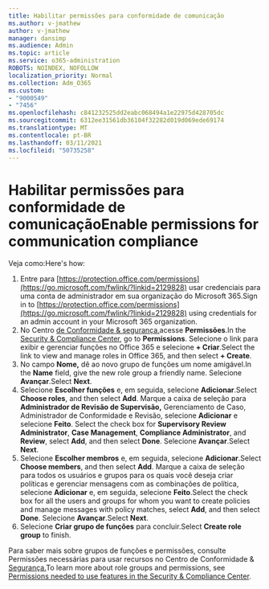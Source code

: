 ```yaml
---
title: Habilitar permissões para conformidade de comunicação
ms.author: v-jmathew
author: v-jmathew
manager: dansimp
ms.audience: Admin
ms.topic: article
ms.service: o365-administration
ROBOTS: NOINDEX, NOFOLLOW
localization_priority: Normal
ms.collection: Adm_O365
ms.custom:
- "9000549"
- "7456"
ms.openlocfilehash: c841232525dd2eabc068494a1e22975d428705dc
ms.sourcegitcommit: 6312ee31561db36104f32282d019d069ede69174
ms.translationtype: MT
ms.contentlocale: pt-BR
ms.lasthandoff: 03/11/2021
ms.locfileid: "50735258"
---
```

# <a name="enable-permissions-for-communication-compliance"></a><span data-ttu-id="30d34-102">Habilitar permissões para conformidade de comunicação</span><span class="sxs-lookup"><span data-stu-id="30d34-102">Enable permissions for communication compliance</span></span>

<span data-ttu-id="30d34-103">Veja como:</span><span class="sxs-lookup"><span data-stu-id="30d34-103">Here's how:</span></span>

1. <span data-ttu-id="30d34-104">Entre para [https://protection.office.com/permissions](https://go.microsoft.com/fwlink/?linkid=2129828) usar credenciais para uma conta de administrador em sua organização do Microsoft 365.</span><span class="sxs-lookup"><span data-stu-id="30d34-104">Sign in to [https://protection.office.com/permissions](https://go.microsoft.com/fwlink/?linkid=2129828) using credentials for an admin account in your Microsoft 365 organization.</span></span>
2. <span data-ttu-id="30d34-105">No Centro [de Conformidade & segurança,](https://go.microsoft.com/fwlink/?linkid=2101341)acesse **Permissões**.</span><span class="sxs-lookup"><span data-stu-id="30d34-105">In the [Security & Compliance Center](https://go.microsoft.com/fwlink/?linkid=2101341), go to **Permissions**.</span></span> <span data-ttu-id="30d34-106">Selecione o link para exibir e gerenciar funções no Office 365 e selecione **\+ Criar**.</span><span class="sxs-lookup"><span data-stu-id="30d34-106">Select the link to view and manage roles in Office 365, and then select **\+ Create**.</span></span>
3. <span data-ttu-id="30d34-107">No campo **Nome,** dê ao novo grupo de funções um nome amigável.</span><span class="sxs-lookup"><span data-stu-id="30d34-107">In the **Name** field, give the new role group a friendly name.</span></span> <span data-ttu-id="30d34-108">Selecione **Avançar**.</span><span class="sxs-lookup"><span data-stu-id="30d34-108">Select **Next**.</span></span>
4. <span data-ttu-id="30d34-109">Selecione **Escolher funções** e, em seguida, selecione **Adicionar**.</span><span class="sxs-lookup"><span data-stu-id="30d34-109">Select **Choose roles**, and then select **Add**.</span></span> <span data-ttu-id="30d34-110">Marque a caixa de seleção para **Administrador de Revisão de Supervisão,** Gerenciamento de Caso, Administrador de Conformidade e Revisão, selecione **Adicionar** e selecione **Feito**.   </span><span class="sxs-lookup"><span data-stu-id="30d34-110">Select the check box for **Supervisory Review Administrator**, **Case Management**, **Compliance Administrator**, and **Review**, select **Add**, and then select **Done**.</span></span> <span data-ttu-id="30d34-111">Selecione **Avançar**.</span><span class="sxs-lookup"><span data-stu-id="30d34-111">Select **Next**.</span></span>
5. <span data-ttu-id="30d34-112">Selecione **Escolher membros** e, em seguida, selecione **Adicionar**.</span><span class="sxs-lookup"><span data-stu-id="30d34-112">Select **Choose members**, and then select **Add**.</span></span> <span data-ttu-id="30d34-113">Marque a caixa de seleção para todos os usuários e grupos para os quais você deseja criar políticas e gerenciar mensagens com as combinações de política, selecione **Adicionar** e, em seguida, selecione **Feito**.</span><span class="sxs-lookup"><span data-stu-id="30d34-113">Select the check box for all the users and groups for whom you want to create policies and manage messages with policy matches, select **Add**, and then select **Done**.</span></span> <span data-ttu-id="30d34-114">Selecione **Avançar**.</span><span class="sxs-lookup"><span data-stu-id="30d34-114">Select **Next**.</span></span>
6. <span data-ttu-id="30d34-115">Selecione **Criar grupo de funções** para concluir.</span><span class="sxs-lookup"><span data-stu-id="30d34-115">Select **Create role group** to finish.</span></span>

<span data-ttu-id="30d34-116">Para saber mais sobre grupos de funções e permissões, consulte Permissões necessárias para usar recursos no Centro de Conformidade & [Segurança.](https://go.microsoft.com/fwlink/?linkid=2114184)</span><span class="sxs-lookup"><span data-stu-id="30d34-116">To learn more about role groups and permissions, see [Permissions needed to use features in the Security & Compliance Center](https://go.microsoft.com/fwlink/?linkid=2114184).</span></span>

